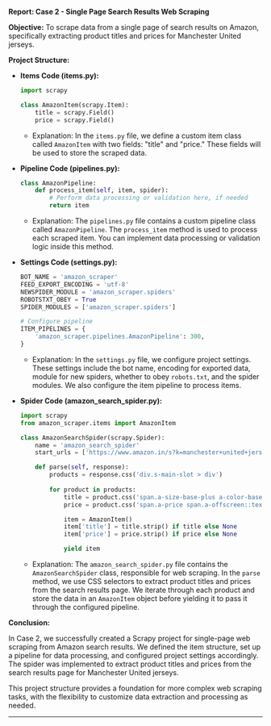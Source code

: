 **Report: Case 2 - Single Page Search Results Web Scraping**

**Objective:** To scrape data from a single page of search results on Amazon, specifically extracting product titles and prices for Manchester United jerseys.

**Project Structure:**

- **Items Code (items.py):**

  ```python
  import scrapy

  class AmazonItem(scrapy.Item):
      title = scrapy.Field()
      price = scrapy.Field()
  ```

  - Explanation: In the `items.py` file, we define a custom item class called `AmazonItem` with two fields: "title" and "price." These fields will be used to store the scraped data.

- **Pipeline Code (pipelines.py):**

  ```python
  class AmazonPipeline:
      def process_item(self, item, spider):
          # Perform data processing or validation here, if needed
          return item
  ```

  - Explanation: The `pipelines.py` file contains a custom pipeline class called `AmazonPipeline`. The `process_item` method is used to process each scraped item. You can implement data processing or validation logic inside this method.

- **Settings Code (settings.py):**

  ```python
  BOT_NAME = 'amazon_scraper'
  FEED_EXPORT_ENCODING = 'utf-8'
  NEWSPIDER_MODULE = 'amazon_scraper.spiders'
  ROBOTSTXT_OBEY = True
  SPIDER_MODULES = ['amazon_scraper.spiders']

  # Configure pipeline
  ITEM_PIPELINES = {
      'amazon_scraper.pipelines.AmazonPipeline': 300,
  }
  ```

  - Explanation: In the `settings.py` file, we configure project settings. These settings include the bot name, encoding for exported data, module for new spiders, whether to obey `robots.txt`, and the spider modules. We also configure the item pipeline to process items.

- **Spider Code (amazon_search_spider.py):**

  ```python
  import scrapy
  from amazon_scraper.items import AmazonItem

  class AmazonSearchSpider(scrapy.Spider):
      name = 'amazon_search_spider'
      start_urls = ['https://www.amazon.in/s?k=manchester+united+jersey']

      def parse(self, response):
          products = response.css('div.s-main-slot > div')
          
          for product in products:
              title = product.css('span.a-size-base-plus a-color-base a-text-normal::text').get()
              price = product.css('span.a-price span.a-offscreen::text').get()

              item = AmazonItem()
              item['title'] = title.strip() if title else None
              item['price'] = price.strip() if price else None

              yield item
  ```

  - Explanation: The `amazon_search_spider.py` file contains the `AmazonSearchSpider` class, responsible for web scraping. In the `parse` method, we use CSS selectors to extract product titles and prices from the search results page. We iterate through each product and store the data in an `AmazonItem` object before yielding it to pass it through the configured pipeline.

**Conclusion:**

In Case 2, we successfully created a Scrapy project for single-page web scraping from Amazon search results. We defined the item structure, set up a pipeline for data processing, and configured project settings accordingly. The spider was implemented to extract product titles and prices from the search results page for Manchester United jerseys.

This project structure provides a foundation for more complex web scraping tasks, with the flexibility to customize data extraction and processing as needed.

---